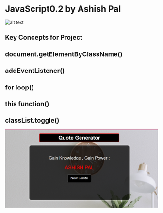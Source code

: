 # JavaScript0.2 by Ashish Pal
![alt text](https://www.tutorialrepublic.com/lib/images/javascript-illustration.png)
## Key Concepts for Project
## document.getElementByClassName()
## addEventListener()
## for loop()
## this function()
## classList.toggle()
![alt text](https://github.com/AshishPal18/JavaScript0.2/blob/main/DOM%20Manipulation/DOM%20Projects/image.png)
